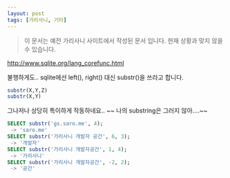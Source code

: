 ```yaml
---
layout: post
tags: [가리사니, 기타]
---
```


> 이 문서는 예전 가리사니 사이트에서 작성된 문서 입니다.
현재 상황과 맞지 않을 수 있습니다.


http://www.sqlite.org/lang_corefunc.html

불행하게도.. sqlite에선 left(), right() 대신 substr()을 쓰라고 합니다.
``` sql
substr(X,Y,Z)
substr(X,Y)
```

그나저나 상당히 특이하게 작동하네요..
~~ 나의 substring은 그러지 않아....~~
``` sql
SELECT substr('gs.saro.me', 4);
 -> 'saro.me'
SELECT substr('가리사니 개발자 공간', 6, 3);
 -> '개발자'
SELECT substr('가리사니 개발자공간', 1, 4);
 -> '가리사니'
SELECT substr('가리사니 개발자공간', -2, 2);
 -> '공간'
```